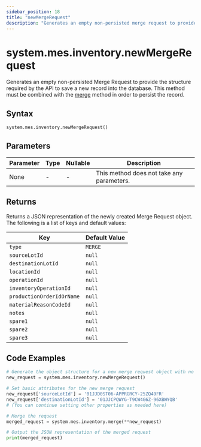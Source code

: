 ```yaml
---
sidebar_position: 18
title: "newMergeRequest"
description: "Generates an empty non-persisted merge request to provide the structure to save a new record into the database."
---
```


# system.mes.inventory.newMergeRequest

Generates an empty non-persisted Merge Request to provide the structure required by the API to save a new record into the database.
This method must be combined with the [merge](./merge) method in order to persist the record.

## Syntax

```python
system.mes.inventory.newMergeRequest()
```

## Parameters

| Parameter | Type | Nullable | Description                               |
|-----------|------|----------|-------------------------------------------|
| None      | -    | -        | This method does not take any parameters. |

## Returns

Returns a JSON representation of the newly created Merge Request object. The following is a list of keys and default values:

| Key                       | Default Value |
|---------------------------|---------------|
| `type`                    | `MERGE`       |
| `sourceLotId`             | `null`        |
| `destinationLotId`        | `null`        |
| `locationId`              | `null`        |
| `operationId`             | `null`        |
| `inventoryOperationId`    | `null`        |
| `productionOrderIdOrName` | `null`        |
| `materialReasonCodeId`    | `null`        |
| `notes`                   | `null`        |
| `spare1`                  | `null`        |
| `spare2`                  | `null`        |
| `spare3`                  | `null`        |

## Code Examples

```python
# Generate the object structure for a new merge request object with no initial arguments
new_request = system.mes.inventory.newMergeRequest()

# Set basic attributes for the new merge request
new_request['sourceLotId'] = '01JJD0ST06-APPRGRCY-25ZQ49FR'
new_request['destinationLotId'] = '01JJCPQWYG-T9CW4G6Z-96XBWYQB'
# (You can continue setting other properties as needed here)

# Merge the request
merged_request = system.mes.inventory.merge(**new_request)

# Output the JSON representation of the merged request
print(merged_request)
```
